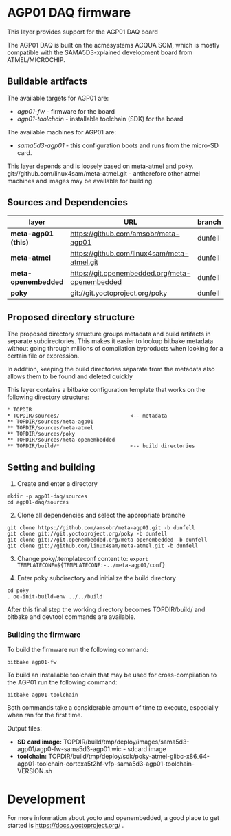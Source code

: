 # AGP01 DAQ firmware

This layer provides support for the AGP01 DAQ board

The AGP01 DAQ is built on the acmesystems ACQUA SOM, which is mostly
compatible with the SAMA5D3-xplained development board from ATMEL/MICROCHIP.

## Buildable artifacts

The available targets for AGP01 are:
 * *agp01-fw* - firmware for the board
 * *agp01-toolchain* - installable toolchain (SDK) for the board
 
The available machines for AGP01 are:
 * *sama5d3-agp01* - this configuration boots and runs from the micro-SD card.
                   
 
This layer depends and is loosely based on meta-atmel and poky.
git://github.com/linux4sam/meta-atmel.git - antherefore other atmel machines and
images may be available for building.



## Sources and Dependencies
| layer                 | URL                                            | branch  |
|-----------------------|------------------------------------------------|---------|
| **meta-agp01 (this)** | https://github.com/amsobr/meta-agp01           | dunfell |
| **meta-atmel**        | https://github.com/linux4sam/meta-atmel.git    | dunfell |
| **meta-openembedded** | https://git.openembedded.org/meta-openembedded | dunfell |
| **poky**              | git://git.yoctoproject.org/poky                | dunfell |


## Proposed directory structure

The proposed directory structure groups metadata and build artifacts in separate
subdirectories. This makes it easier to lookup bitbake metadata without going
through millions of compilation byproducts when looking for a certain file or
expression.

In addition, keeping the build directories separate from the metadata also
allows them to be found and deleted quickly

This layer contains a bitbake configuration template that works on the following
directory structure:

```text
* TOPDIR
* TOPDIR/sources/                       <-- metadata
** TOPDIR/sources/meta-agp01
** TOPDIR/sources/meta-atmel
** TOPDIR/sources/poky
** TOPDIR/sources/meta-openembedded
** TOPDIR/build/*                       <-- build directories
```

## Setting and building

1. Create and enter a directory
```
mkdir -p agp01-daq/sources
cd agp01-daq/sources
```

2. Clone all dependencies and select the appropriate branche
```
git clone https://github.com/amsobr/meta-agp01.git -b dunfell
git clone git://git.yoctoproject.org/poky -b dunfell
git clone git://git.openembedded.org/meta-openembedded -b dunfell
git clone git://github.com/linux4sam/meta-atmel.git -b dunfell
```

3. Change poky/.templateconf content to:
`export TEMPLATECONF=${TEMPLATECONF:-../meta-agp01/conf}`


4. Enter poky subdirectory and initialize the build directory
```
cd poky
. oe-init-build-env ../../build
```

After this final step the working directory becomes TOPDIR/build/ and bitbake
and devtool commands are available.

### Building the firmware

To build the firmware run the following command:
```
bitbake agp01-fw
```

To build an installable toolchain that may be used for cross-compilation to the
AGP01 run the following command:
```
bitbake agp01-toolchain
```

Both commands take a considerable amount of time to execute, especially when
ran for the first time.

Output files:
* **SD card image:** TOPDIR/build/tmp/deploy/images/sama5d3-agp01/agp0-fw-sama5d3-agp01.wic - sdcard image
* **toolchain:** TOPDIR/build/tmp/deploy/sdk/poky-atmel-glibc-x86_64-agp01-toolchain-cortexa5t2hf-vfp-sama5d3-agp01-toolchain-VERSION.sh

# Development

For more information about yocto and openembedded, a good place to get started
is https://docs.yoctoproject.org/ .
